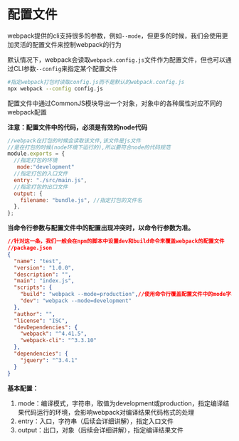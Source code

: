 # 配置文件

webpack提供的cli支持很多的参数，例如```--mode```，但更多的时候，我们会使用更加灵活的配置文件来控制webpack的行为

默认情况下，webpack会读取```webpack.config.js```文件作为配置文件，但也可以通过CLI参数```--config```来指定某个配置文件

```sh
#指定webpack打包时读取config.js而不是默认的webpack.config.js
npx webpack --config config.js
```

配置文件中通过CommonJS模块导出一个对象，对象中的各种属性对应不同的webpack配置

**注意：配置文件中的代码，必须是有效的node代码**

```js
//webpack在打包的时候会读取该文件,该文件是js文件
//是在打包的时候(node环境下运行的),所以要符合node的代码规范
module.exports = {
  //指定打包的环境
   mode:"development"
  //指定打包的入口文件
  entry: "./src/main.js",
  //指定打包的出口文件
  output: {
    filename: "bundle.js", //指定打包的文件名
  },
};
```

**当命令行参数与配置文件中的配置出现冲突时，以命令行参数为准。**

```json
//针对这一条，我们一般会在npm的脚本中设置dev和build命令来覆盖webpack的配置文件
//package.json
{
  "name": "test",
  "version": "1.0.0",
  "description": "",
  "main": "index.js",
  "scripts": {
    "build": "webpack --mode=production",//使用命令行覆盖配置文件中的mode字段
    "dev": "webpack --mode=development"
  },
  "author": "",
  "license": "ISC",
  "devDependencies": {
    "webpack": "^4.41.5",
    "webpack-cli": "^3.3.10"
  },
  "dependencies": {
    "jquery": "^3.4.1"
  }
}
```

**基本配置：**

1. mode：编译模式，字符串，取值为development或production，指定编译结果代码运行的环境，会影响webpack对编译结果代码格式的处理
2. entry：入口，字符串（后续会详细讲解），指定入口文件
3. output：出口，对象（后续会详细讲解），指定编译结果文件

